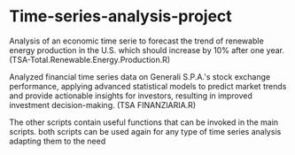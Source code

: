 # Time-series-analysis-project
Analysis of an economic time serie to forecast the trend of renewable energy production in the U.S. which should increase by 10% after one year. (TSA-Total.Renewable.Energy.Production.R)

Analyzed financial time series data on Generali S.P.A.'s stock exchange performance, applying advanced statistical models to predict market trends and provide actionable insights for investors, resulting in improved investment decision-making. (TSA FINANZIARIA.R)

The other scripts contain useful functions that can be invoked in the main scripts. both scripts can be used again for any type of time series analysis adapting them to the need
